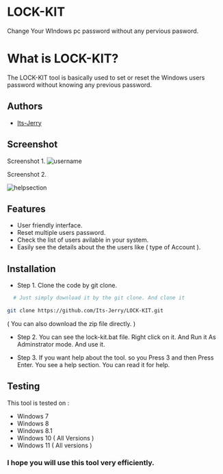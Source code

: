 
# LOCK-KIT 
Change Your WIndows pc password without any pervious pasword.

# What is LOCK-KIT? 

The LOCK-KIT tool is basically used to set or reset the Windows users password without knowing any previous password. 

## Authors

- [Its-Jerry](https://github.com/Its-Jerry)

## Screenshot
Screenshot 1.
  ![username](https://user-images.githubusercontent.com/126962359/227423038-6fc896da-a2a4-43fa-8916-0e795e18433c.PNG)

Screenshot 2.

![helpsection](https://user-images.githubusercontent.com/126962359/227423118-121d3584-675a-47a9-aa8c-e05efe13e4f7.PNG)

## Features

 - User friendly interface.
 - Reset multiple users password.
 - Check the list of users avilable in your system.
 - Easily see the details about the the users like ( type of Account ).

## Installation

- Step 1. Clone the code by git clone. 

```bash
  # Just simply download it by the git clone. And clone it
       
git clone https://github.com/Its-Jerry/LOCK-KIT.git 
```
   ( You can also download the zip file directly. ) 

- Step 2. You can see the lock-kit.bat file. Right click
        on it. And Run it As Adminstrator mode. And use it.

- Step 3. If you want help about the tool.
so you Press 3 and then Press Enter. You see a help section. You can read it for help.

    


## Testing 

This tool is tested on :

- Windows 7
- Windows 8
- Windows 8.1
- Windows 10 ( All Versions )
- Windows 11 ( All versions )


###    I hope you will use this tool very efficiently.
